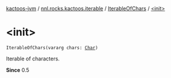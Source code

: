 [kactoos-jvm](../../index.md) / [nnl.rocks.kactoos.iterable](../index.md) / [IterableOfChars](index.md) / [&lt;init&gt;](./-init-.md)

# &lt;init&gt;

`IterableOfChars(vararg chars: `[`Char`](https://kotlinlang.org/api/latest/jvm/stdlib/kotlin/-char/index.html)`)`

Iterable of characters.

**Since**
0.5

